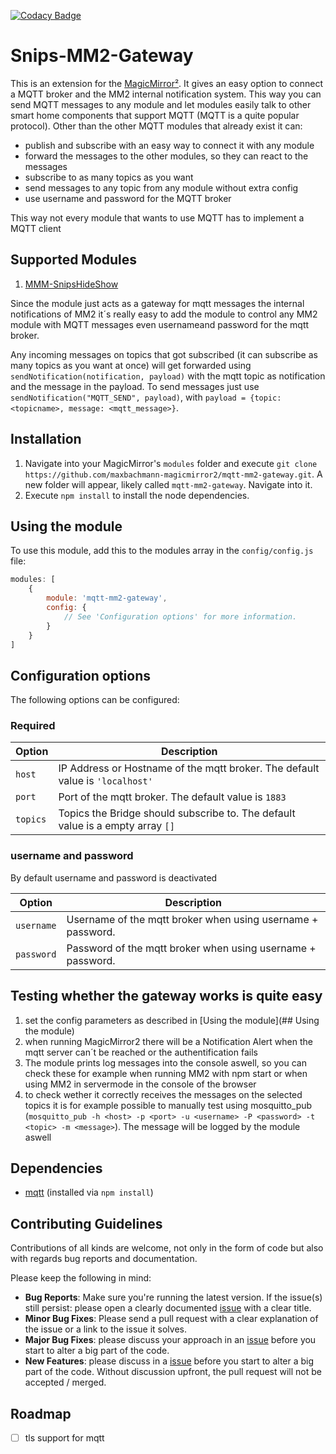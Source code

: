 [![Codacy Badge](https://api.codacy.com/project/badge/Grade/abf2560c1f05419daf6d1c9835ea0ff2)](https://www.codacy.com/app/MagicMirror2/mqtt-mm2-gateway?utm_source=github.com&amp;utm_medium=referral&amp;utm_content=maxbachmann/mqtt-mm2-bridge&amp;utm_campaign=Badge_Grade)

# Snips-MM2-Gateway
This is an extension for the [MagicMirror²](https://github.com/MichMich/MagicMirror). It gives an easy option to connect a MQTT broker and the MM2 internal notification system. This way you can send MQTT messages to any module and let modules easily talk to other smart home components that support MQTT (MQTT is a quite popular protocol). 
Other than the other MQTT modules that already exist it can:

-   publish and subscribe with an easy way to connect it with any module
-   forward the messages to the other modules, so they can react to the messages
-   subscribe to as many topics as you want
-   send messages to any topic from any module without extra config
-   use username and password for the MQTT broker

This way not every module that wants to use MQTT has to implement a MQTT client

## Supported Modules
1.  [MMM-SnipsHideShow](https://github.com/maxbachmann-magicmirror2/MMM-SnipsHideShow)

Since the module just acts as a gateway for mqtt messages the internal notifications of MM2 it´s really easy to add the module to control any MM2 module with MQTT messages even usernameand password for the mqtt broker.

Any incoming messages on topics that got subscribed (it can subscribe as many topics as you want at once) will get forwarded using `sendNotification(notification, payload)` with the mqtt topic as notification and the message in the payload.
To send messages just use `sendNotification("MQTT_SEND", payload)`, with `payload = {topic: <topicname>, message: <mqtt_message>}`.

## Installation
1.  Navigate into your MagicMirror's `modules` folder and execute `git clone https://github.com/maxbachmann-magicmirror2/mqtt-mm2-gateway.git`. A new folder will appear, likely called `mqtt-mm2-gateway`.  Navigate into it.
2.  Execute `npm install` to install the node dependencies.

## Using the module
To use this module, add this to the modules array in the `config/config.js` file:
````javascript
modules: [
	{
		module: 'mqtt-mm2-gateway',
		config: {
			// See 'Configuration options' for more information.
		}
	}
]
````

## Configuration options
The following options can be configured:

### Required
| Option               | Description                                                                                             |
|----------------------|---------------------------------------------------------------------------------------------------------|
| `host`               | IP Address or Hostname of the mqtt broker. The default value is `'localhost'`                           |
| `port`               | Port of the mqtt broker. The default value is `1883`                                                    |
| `topics`             | Topics the Bridge should subscribe to. The default value is a empty array `[]`                          |

### username and password
By default username and password is deactivated

| Option               | Description                                                                                             |
|----------------------|---------------------------------------------------------------------------------------------------------|
| `username`           | Username of the mqtt broker when using username + password.                                             |
| `password`           | Password of the mqtt broker when using username + password.                                             |

## Testing whether the gateway works is quite easy
1. set the config parameters as described in [Using the module](## Using the module)
2. when running MagicMirror2 there will be a Notification Alert when the mqtt server can´t be reached or the authentification fails
3. The module prints log messages into the console aswell, so you can check these for example when running MM2 with npm start or when using MM2 in servermode in the console of the browser
4. to check wether it correctly receives the messages on the selected topics it is for example possible to manually test using mosquitto_pub (`mosquitto_pub -h <host> -p <port> -u <username> -P <password> -t <topic> -m <message>`). The message will be logged by the module aswell

## Dependencies
-  [mqtt](https://www.npmjs.com/package/mqtt) (installed via `npm install`)

## Contributing Guidelines
Contributions of all kinds are welcome, not only in the form of code but also with regards bug reports and documentation.

Please keep the following in mind:

-   __Bug Reports__: Make sure you're running the latest version. If the issue(s) still persist: please open a clearly documented [issue](https://github.com/maxbachmann-magicmirror2/mqtt-mm2-gateway/issues) with a clear title.
-   __Minor Bug Fixes__: Please send a pull request with a clear explanation of the issue or a link to the issue it solves.
-   __Major Bug Fixes__: please discuss your approach in an [issue](https://github.com/maxbachmann-magicmirror2/mqtt-mm2-gateway/issues) before you start to alter a big part of the code.
-   __New Features__: please discuss in a [issue](https://github.com/maxbachmann-magicmirror2/mqtt-mm2-gateway/issues) before you start to alter a big part of the code. Without discussion upfront, the pull request will not be accepted / merged.

## Roadmap
-   [ ] tls support for mqtt
